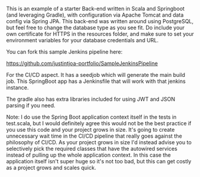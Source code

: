 This is an example of a starter Back-end written in Scala and Springboot (and leveraging Gradle), with configuration via Apache Tomcat and
data config via Spring JPA. This back-end was written around using PostgreSQL, but feel free to change the database
type as you see fit. Do include your own certificate for HTTPS in the resources folder, and make sure to set your
environment variables for your database credentials and URL. 

You can fork this sample Jenkins pipeline here:

https://github.com/justintjoa-portfolio/SampleJenkinsPipeline

For the CI/CD aspect. It has a seedjob which will generate the main build job. This SpringBoot app has a Jenkinsfile
that will work with that jenkins instance.

The gradle also has extra libraries included for using JWT and JSON parsing if you need. 

Note: I do use the Spring Boot application context itself in the tests in test.scala, but I would definitely agree this would not be the best
practice if you use this code and your project grows in size. It's going to create unnecessary wait time in the CI/CD
pipeline that really goes against the philosophy of CI/CD. As your project grows in size I'd instead advise you to
selectively pick the required classes that have the autowired services instead of pulling up the whole application
context. In this case the application itself isn't super huge so it's not too bad, but this can get costly as 
a project grows and scales quick. 

